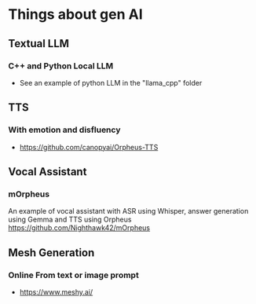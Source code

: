 # Things about gen AI

## Textual LLM

### C++ and Python Local LLM
- See an example of python LLM in the "llama_cpp" folder

## TTS

### With emotion and disfluency
- https://github.com/canopyai/Orpheus-TTS

## Vocal Assistant
### mOrpheus
An example of vocal assistant with ASR using Whisper, answer generation using Gemma and TTS using Orpheus
https://github.com/Nighthawk42/mOrpheus


## Mesh Generation

### Online From text or image prompt
- https://www.meshy.ai/
